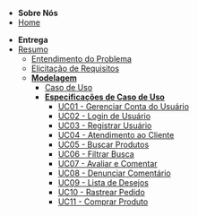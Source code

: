 * **Sobre Nós**
* [Home](/)
<!-- * [Entendendo a Entrega](./organizando-entrega.md)
    * [Parte 1](./entendimento-problema-original.md)
    * [Parte 2](./elicitacao-requisitos.md)
    * [Parte 3](./modelagem-requisitos.md)
    * [Parte 4](./finalizacao-requisitos.md) -->
* **Entrega**
* [Resumo](./entrega.md)
    * [Entendimento do Problema](./entendimento-problema.md)
    * [Elicitação de Requisitos](./elicitacao-requisitos.md)
    * **[Modelagem](#)**
        * [Caso de Uso](./caso-de-uso/diagrama-caso-de-uso.md)
        * **[Especificações de Caso de Uso](#)**
            * [UC01 - Gerenciar Conta do Usuário](./caso-de-uso/UC01-gerencia-conta-do-usuario.md)
            * [UC02 - Login de Usuário](./caso-de-uso/UC02-login-de-usuario.md)
            * [UC03 - Registrar Usuário](./caso-de-uso/UC03-registrar-usuario.md)
            * [UC04 - Atendimento ao Cliente](./caso-de-uso/UC04-atendimento-ao-cliente.md)
            * [UC05 - Buscar Produtos](./caso-de-uso/UC05-buscar-produto.md)
            * [UC06 - Filtrar Busca](./caso-de-uso/UC06-filtar-busca.md)
            * [UC07 - Avaliar e Comentar](./caso-de-uso/UC07-avaliações-comentario-de-produtos.md)
            * [UC08 - Denunciar Comentário](./caso-de-uso/UC08-denunciar-comentarios.md)
            * [UC09 - Lista de Desejos](./caso-de-uso/UC09-lista-de-desejos.md)
            * [UC10 - Rastrear Pedido](./caso-de-uso/UC10-rastrear-pedidos.md)
            * [UC11 - Comprar Produto](./caso-de-uso/UC11-comprar-produto.md)
